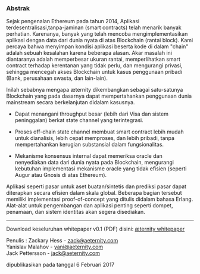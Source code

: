 ### Abstrak
 Sejak pengenalan Ethereum pada tahun 2014, Aplikasi terdesentralisasi,tanpa-jaminan (smart contracts) telah menarik banyak perhatian. Karenanya, banyak yang telah mencoba mengimplementasikan aplikasi dengan data dari dunia nyata di atas Blockchain (rantai block). Kami percaya bahwa menyimpan kondisi aplikasi beserta kode di dalam "chain" adalah sebuah kesalahan karena beberapa alasan. Akar masalah ini diantaranya adalah memperbesar ukuran rantai, memperlihatkan smart contract terhadap kerentanan yang tidak perlu, dan mengurangi privasi, sehingga mencegah akses Blockchain untuk kasus penggunaan pribadi (Bank, perusahaan swasta, dan lain-lain).


Inilah sebabnya mengapa æternity dikembangkan sebagai satu-satunya Blockchain yang pada dasarnya dapat mempertahankan penggunaan dunia mainstream secara berkelanjutan didalam kasusnya.


* Dapat menangani throughput besar (lebih dari Visa dan sistem peninggalan) berkat state channel yang terintegrasi.

* Proses off-chain state channel membuat smart contract lebih mudah untuk dianalisis, lebih cepat memproses, dan lebih pribadi, tanpa mempertahankan kerugian substansial dalam fungsionalitas.

* Mekanisme konsensus internal dapat memeriksa oracle dan nenyediakan data dari dunia nyata pada Blockchain, mengurangi kebutuhan implementasi mekanisme oracle yang tidak efisien (seperti Augur atau Gnosis di atas Ethereum).

Aplikasi seperti pasar untuk aset buatan/sintetis dan prediksi pasar dapat diterapkan secara efisien dalam skala global. Beberapa bagian tersebut memiliki implementasi proof-of-concept yang ditulis didalam bahasa Erlang. Alat-alat untuk pengembangan dan aplikasi penting seperti dompet, penamaan, dan sistem identitas akan segera disediakan.

***


Download keseluruhan whitepaper v0.1 (PDF) disini:
[æternity whitepaper](https://drive.google.com/open?id=0B-B_AhuJ3i10dkVwcGxpTHhhNEE)

Penulis :
Zackary Hess - zack@aeternity.com  
Yanislav Malahov - yani@aeternity.com  
Jack Pettersson - jack@aeternity.com

dipublikasikan pada tanggal 6 Februari 2017